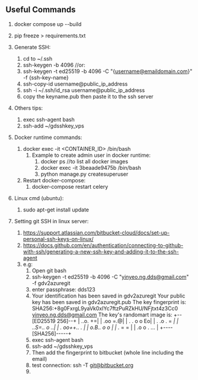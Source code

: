 
## Useful Commands
1. docker compose up --build
2. pip freeze > requirements.txt
3. Generate SSH:
   1. cd to ~/.ssh
   2. ssh-keygen -b 4096    //or:
   3. ssh-keygen -t ed25519 -b 4096 -C "{username@emaildomain.com}" -f {ssh-key-name}
   4. ssh-copy-id username@public_ip_address
   5. ssh -i ~/.ssh/id_rsa username@public_ip_address
   6. copy the keyname.pub then paste it to the ssh server
4. Others tips:
   1. exec ssh-agent bash
   2. ssh-add ~/gdsshkey_vps
5. Docker runtime commands:
   1. docker exec -it <CONTAINER_ID> /bin/bash
      1. Example to create admin user in docker runtime:
         1. docker ps //to list all docker images
         1. docker exec -it 3beaade9475b /bin/bash
         2. python manage.py createsuperuser
   2. Restart docker-compose:
      1. docker-compose restart celery


6. Linux cmd (ubuntu):
   1. sudo apt-get install update


7. Setting git SSH in linux server:
   1. https://support.atlassian.com/bitbucket-cloud/docs/set-up-personal-ssh-keys-on-linux/
   2. https://docs.github.com/en/authentication/connecting-to-github-with-ssh/generating-a-new-ssh-key-and-adding-it-to-the-ssh-agent
   3. e.g: 
      1. Open git bash
      2. ssh-keygen -t ed25519 -b 4096 -C "yinyeo.ng.dds@gmail.com" -f gdv2azuregit
      3. enter passphrase: dds123
      4. Your identification has been saved in gdv2azuregit
         Your public key has been saved in gdv2azuregit.pub
         The key fingerprint is:
         SHA256:+8g0FxrgL9yaVk0xIYc7ftzPuRZkHU/NFjtxt4z3Cc0 yinyeo.ng.dds@gmail.com
         The key's randomart image is:
         +--[ED25519 256]--+
         |        ..o.   +=|
         |        .oo   =.@|
         |      .  . o o Eo|
         |     . .o .   = *|
         |      ..S=.. o ..|
         |     . oo++.. .  |
         |      o.B..  o o |
         |      .* =    =  |
         |     .o o .  ... |
         +----[SHA256]-----+
      5. exec ssh-agent bash
      6. ssh-add ~/gdsshkey_vps
      7. Then add the fingerprint to bitbucket (whole line including the email)
      8. test connection: ssh -T git@bitbucket.org
      9. 